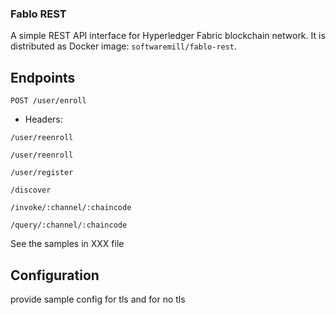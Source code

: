 ### Fablo REST

A simple REST API interface for Hyperledger Fabric blockchain network.
It is distributed as Docker image: `softwaremill/fablo-rest`.

## Endpoints

`POST /user/enroll`
* Headers: 

`/user/reenroll`

`/user/reenroll`

`/user/register`

`/discover`

`/invoke/:channel/:chaincode`

`/query/:channel/:chaincode`

See the samples in XXX file

## Configuration



provide sample config for tls and for no tls
